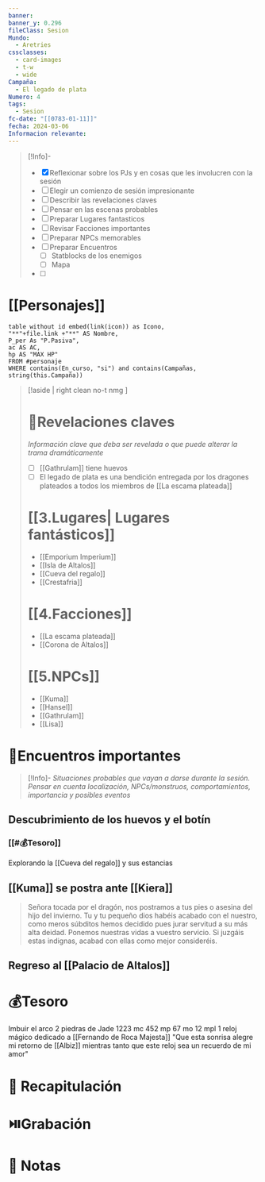 ```yaml
---
banner: 
banner_y: 0.296
fileClass: Sesion
Mundo:
  - Aretries
cssclasses:
  - card-images
  - t-w
  - wide
Campaña:
  - El legado de plata
Numero: 4
tags:
  - Sesion
fc-date: "[[0783-01-11]]"
fecha: 2024-03-06
Informacion relevante:
---
```

> [!Info]-
> - [x] Reflexionar sobre los PJs y en cosas que les involucren con la sesión 
> - [ ] Elegir un comienzo de sesión impresionante
> - [ ] Describir las revelaciones claves
> - [ ] Pensar en las escenas probables 
> - [ ] Preparar Lugares fantasticos 
> - [ ] Revisar Facciones importantes 
> - [ ] Preparar NPCs memorables
> - [ ] Preparar Encuentros
> 	- [ ] Statblocks de los enemigos 
> 	- [ ] Mapa
> - [ ] 
# [[Personajes]]
```dataview 
table without id embed(link(icon)) as Icono,
"**"+file.link +"**" AS Nombre,
P_per As "P.Pasiva",
ac AS AC,
hp AS "MAX HP"
FROM #personaje 
WHERE contains(En_curso, "si") and contains(Campañas, string(this.Campaña))
```

>[!aside  | right clean no-t nmg ]
># 🔐Revelaciones claves
>*Información clave que deba ser revelada o que puede alterar la trama dramáticamente*
> -  [ ] [[Gathrulam]] tiene huevos
> - [ ] El legado de plata es una bendición entregada por los dragones plateados a todos los miembros de [[La escama plateada]]
># [[3.Lugares| Lugares fantásticos]]
> - [[Emporium Imperium]] 
> - [[Isla de Altalos]] 
> - [[Cueva del regalo]] 
> - [[Crestafria]] 
># [[4.Facciones]] 
> - [[La escama plateada]] 
> - [[Corona de Altalos]] 
># [[5.NPCs]]
> - [[Kuma]]
> - [[Hansel]] 
> - [[Gathrulam]] 
> - [[Lisa]] 


# 🎥Encuentros importantes

> [!Info]-
>*Situaciones probables que vayan a darse durante la sesión. Pensar en cuenta localización, NPCs/monstruos, comportamientos, importancia y posibles eventos*
## Descubrimiento de los huevos y el botín 
### [[#💰Tesoro]]
Explorando la [[Cueva del regalo]] y sus estancias
## [[Kuma]] se postra ante [[Kiera]]

> Señora tocada por el dragón, nos postramos a tus pies o asesina del hijo del invierno.  Tu y tu pequeño dios habéis acabado con el nuestro, como meros súbditos hemos decidido pues jurar servitud a su más alta deidad. Ponemos nuestras vidas a vuestro servicio. Si juzgáis estas indignas, acabad con ellas como mejor consideréis.

## Regreso al [[Palacio de Altalos]]
# 💰Tesoro
Imbuir el arco
2 piedras de Jade
1223 mc
452 mp
67 mo
12 mpl
1 reloj mágico dedicado a [[Fernando de Roca Majesta]] "Que esta sonrisa alegre mi retorno de [[Albiz]] mientras tanto que este reloj sea un recuerdo de mi amor"
# 📝 Recapitulación


# ⏯️Grabación




# 📝 Notas